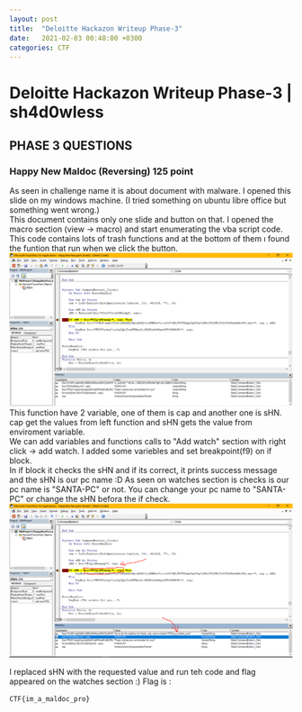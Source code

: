 ```yaml
---
layout: post
title:  "Deloitte Hackazon Writeup Phase-3"
date:   2021-02-03 00:48:00 +0300
categories: CTF
---
```

# Deloitte Hackazon Writeup Phase-3 | sh4d0wless
## PHASE 3 QUESTIONS
### Happy New Maldoc (Reversing) 125 point 
 As seen in challenge name it is about document with malware. I opened this slide on my windows machine. (I tried something on ubuntu libre office but something went wrong.)<br> This document contains only one slide and button on that. I opened the macro section (view -> macro) and start enumerating the vba script code. This code contains lots of trash functions and at the bottom of them ı found the funtion that run when we click the button.<br>
 ![](/assets/images/maldoc.png)
 <br>
 This function have 2 variable, one of them is cap and another one is sHN. cap get the values from left function and sHN gets the value from enviroment variable.<br>
 We can add variables and functions calls to "Add watch" section with right click -> add watch. I added some variebles and set breakpoint(f9) on if block. <br>
 In if block it checks the sHN and if its correct, it prints success message and the sHN is our pc name :D As seen on watches section is checks is our pc name is "SANTA-PC" or not. You can change your pc name to "SANTA-PC" or change the sHN befora the if check.
 ![](/assets/images/maldoc1.png)

I replaced sHN with the requested value and run teh code and flag appeared on the watches section :)
Flag is :
```
CTF{im_a_maldoc_pro}
```